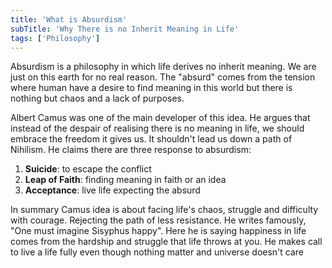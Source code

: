 ```yaml
---
title: 'What is Absurdism'
subTitle: 'Why There is no Inherit Meaning in Life'
tags: ['Philosophy']
---
```


Absurdism is a philosophy in which life derives no inherit meaning. We are just on this earth for no real reason. The "absurd" comes from the tension where human have a desire to find meaning in this world but there is nothing but chaos and a lack of purposes.

Albert Camus was one of the main developer of this idea. He argues that instead of the despair of realising there is no meaning in life, we should embrace the freedom it gives us. It shouldn't lead us down a path of Nihilism. He claims there are three response to absurdism:

1. **Suicide**: to escape the conflict
2. **Leap of Faith**: finding meaning in faith or an idea
3. **Acceptance**: live life expecting the absurd

In summary Camus idea is about facing life's chaos, struggle and difficulty with courage. Rejecting the path of less resistance. He writes famously, "One must imagine Sisyphus happy". Here he is saying happiness in life comes from the hardship and struggle that life throws at you. He makes call to live a life fully even though nothing matter and universe doesn't care
